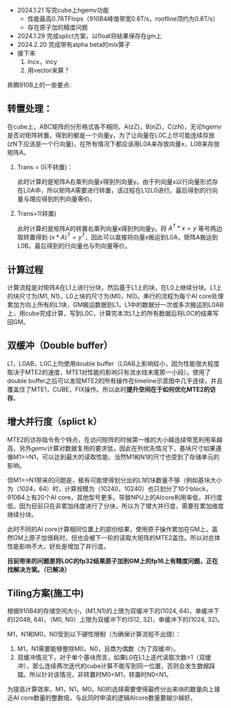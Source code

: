 - 2024.1.21 写完cube上hgemv功能
  - 性能最高0.76TFlops（910B4峰值带宽0.8T/s，roofline顶约为0.8T/s）
  - 存在原子加的精度问题
- 2024.1.29 完成splict方案，以float将结果保存在gm上
- 2024.2.20 完成带有alpha beta的mix算子
- 接下来
  1. Incx，incy
  2. 用vector来算？

昇腾910B上的一些要点:

## 转置处理：

在cube上，ABC矩阵的分形格式各不相同，A(zZ)，B(nZ)，C(zN)，无论hgemv是否对矩阵转置，得到的都是一个向量y，为了让向量在L0C上尽可能连续存放(zN下应该是一个行向量)，在所有情况下都应该用L0A来存放向量x，L0B来存放矩阵A。

1. Trans = 0(不转置)：

   此时计算的是矩阵A右乘列向量x得到列向量y。由于列向量x以行向量形式存在L0A中，所以矩阵A需要进行转置，该过程在L12L0进行。最后得到的行向量与理应得到的列向量等价。

2. Trans=1(转置)

   此时计算的是矩阵A的转置右乘列向量x得到列向量y。将 $A^T*x=y$ 等号两边取转置得到 $(x*A)^T=y^T$，因此可以直接将向量x搬运到L0A，矩阵A搬运到L0B。最后得到的行向量也与列向量等价。

## 计算过程

计算流程是对矩阵A在L1上进行分块，然后基于L1上的块，在L0上继续分块。L1上的块尺寸为(M1, N1)，L0上块的尺寸为(M0，N0)。串行的流程为每个AI core处理累加方向上所有的L1块，GM搬运数据到L1，L1中的数据分一次或多次搬运到L0AB上，用cube完成计算，写到L0C，计算完本次L1上的所有数据后将L0C的结果写回GM。

## 双缓冲（Double buffer）

L1，L0AB，L0C上均使用double buffer（L0AB上影响较小，因为性能很大程度取决于MTE2的速度，MTE1对性能的影响只有流水线末尾那一小段）。使用了double buffer之后可以发现MTE2的所有操作在timeline示意图中几乎连续，并且覆盖住了MTE1，CUBE，FIX操作。所以此时**提升空间在于如何优化MTE2的访存**。

## 增大并行度（splict k）

MTE2的访存指令有个特点，在访问矩阵的时候第一维的大小越连续带宽利用率越高，另外gemv计算对数据复用的要求低，因此在列优先情况下，基块尺寸如果遵循M1>>N1，可以达到最大的读取性能，当然M1和N1的尺寸也受到了存储单元的影响。

但M1>>N1带来的问题是，极有可能使得划分出的L1的块数量不够（例如基块大小为（1024，64）时，计算规模为（10240，10240）也只划分了10个block，910B4上有20个AI core，其他型号更多。导致NPU上的AIcore利用率低，并行度低。因为目前只在非累加纬度进行了分块，所以为了增大并行度，需要在累加维度继续分块。

此时不同的AI core计算相同位置上的部份结果，使用原子操作累加在GM上。虽然GM上原子加很耗时，但也会被下一轮的读取大矩阵的MTE2盖住。所以对总体性能影响不大，好处是增加了并行度。

**目前带来的问题是将L0C的fp32结果原子加到GM上的fp16上有精度问题，正在找解决方案。（已解决）**

## Tiling方案(施工中)

根据910B4的存储空间大小，(M1,N1)的上限为双缓冲下的(1024, 64)，单缓冲下的(2048, 64)，（M0, N0）上限为双缓冲下的(512, 32)，单缓冲下的(1024, 32)。

M1，N1和M0，N0受到以下硬性限制（为确保计算流程不出错）：

1. M1，N1需要能够整除M0，N0，且商为偶数（为了双缓冲）。
2. 双缓冲情况下，对于单个基块而言，如果L0在L1上迭代读取次数>1（双缓冲），那么连续两次迭代的cube计算不能写到同一位置，否则会发生数据踩踏。所以针对该情况，非转置时M0<M1，转置时N0<N1。

为提高计算效率，M1，N1，M0，N0的选择需要使得最终分出来块的数量向上接近AI core数量的整数倍，与此同时申请的逻辑AIcore数量要越少越好。